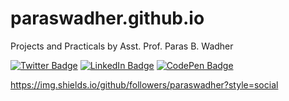 # paraswadher.github.io
Projects and Practicals by Asst. Prof. Paras B. Wadher


[![Twitter Badge](https://img.shields.io/badge/Twitter-Profile-informational?style=flat&logo=twitter&logoColor=white&color=1CA2F1)](https://twitter.com/ParasWadher)
[![LinkedIn Badge](https://img.shields.io/badge/LinkedIn-Profile-informational?style=flat&logo=linkedin&logoColor=white&color=0D76A8)](https://www.linkedin.com/in/ParasWadher/)
[![CodePen Badge](https://img.shields.io/badge/CodePen-Profile-informational?style=flat&logo=codepen&logoColor=white&color=black)](https://codepen.io/paraswadher)


https://img.shields.io/github/followers/paraswadher?style=social
